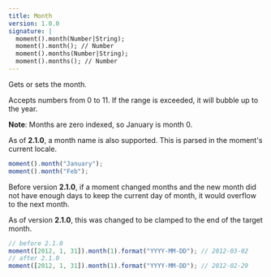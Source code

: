 ```yaml
---
title: Month
version: 1.0.0
signature: |
  moment().month(Number|String);
  moment().month(); // Number
  moment().months(Number|String);
  moment().months(); // Number
---
```



Gets or sets the month.

Accepts numbers from 0 to 11. If the range is exceeded, it will bubble up to the year.

**Note**: Months are zero indexed, so January is month 0.

As of **2.1.0**, a month name is also supported. This is parsed in the moment's current locale.

```javascript
moment().month("January");
moment().month("Feb");
```

Before version **2.1.0**, if a moment changed months and the new month did not have enough days to keep the current day of month, it would overflow to the next month.

As of version **2.1.0**, this was changed to be clamped to the end of the target month.

```javascript
// before 2.1.0
moment([2012, 1, 31]).month(1).format("YYYY-MM-DD"); // 2012-03-02
// after 2.1.0
moment([2012, 1, 31]).month(1).format("YYYY-MM-DD"); // 2012-02-29
```
